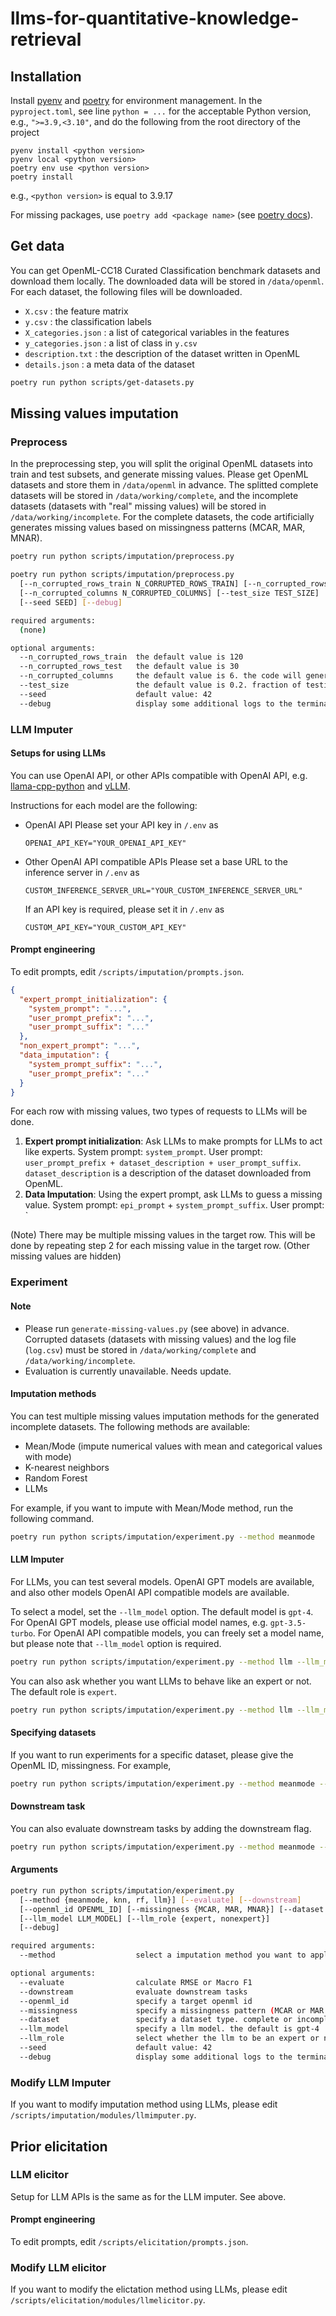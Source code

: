 # llms-for-quantitative-knowledge-retrieval

## Installation

Install [pyenv](https://github.com/pyenv/pyenv) and [poetry](https://python-poetry.org/) for environment management. In the `pyproject.toml`, see line `python = ...` for the acceptable Python version, e.g., `">=3.9,<3.10"`, and do the following from the root directory of the project 
```
pyenv install <python version>
pyenv local <python version>
poetry env use <python version>
poetry install
```
e.g., `<python version>` is equal to 3.9.17

For missing packages, use `poetry add <package name>` (see [poetry docs](https://python-poetry.org/)).

## Get data

You can get OpenML-CC18 Curated Classification benchmark datasets and download them locally. The downloaded data will be stored in `/data/openml`. For each dataset, the following files will be downloaded.
- `X.csv` : the feature matrix
- `y.csv` : the classification labels
- `X_categories.json` : a list of categorical variables in the features
- `y_categories.json` : a list of class in `y.csv`
- `description.txt` : the description of the dataset written in OpenML
- `details.json` : a meta data of the dataset

```bash
poetry run python scripts/get-datasets.py 
```

## Missing values imputation

### Preprocess

In the preprocessing step, you will split the original OpenML datasets into train and test subsets, and generate missing values.
Please get OpenML datasets and store them in `/data/openml` in advance.
The splitted complete datasets will be stored in `/data/working/complete`, and the incomplete datasets (datasets with "real" missing values) will be stored in `/data/working/incomplete`.
For the complete datasets, the code artificially generates missing values based on missingness patterns (MCAR, MAR, MNAR).

```bash
poetry run python scripts/imputation/preprocess.py
```

```bash
poetry run python scripts/imputation/preprocess.py
  [--n_corrupted_rows_train N_CORRUPTED_ROWS_TRAIN] [--n_corrupted_rows_test N_CORRUPTED_ROWS_TEST] 
  [--n_corrupted_columns N_CORRUPTED_COLUMNS] [--test_size TEST_SIZE]
  [--seed SEED] [--debug]

required arguments:
  (none)

optional arguments:
  --n_corrupted_rows_train  the default value is 120
  --n_corrupted_rows_test   the default value is 30
  --n_corrupted_columns     the default value is 6. the code will generate max 6 corrupted columns.
  --test_size               the default value is 0.2. fraction of testing subsets for train test split.
  --seed                    default value: 42
  --debug                   display some additional logs to the terminal
```

### LLM Imputer

#### Setups for using LLMs

You can use OpenAI API, or other APIs compatible with OpenAI API, e.g. [llama-cpp-python](https://github.com/abetlen/llama-cpp-python) and [vLLM](https://github.com/vllm-project/vllm).


Instructions for each model are the following:

- OpenAI API
  Please set your API key in `/.env` as
  ```
  OPENAI_API_KEY="YOUR_OPENAI_API_KEY"
  ```
- Other OpenAI API compatible APIs
  Please set a base URL to the inference server in `/.env` as
  ```
  CUSTOM_INFERENCE_SERVER_URL="YOUR_CUSTOM_INFERENCE_SERVER_URL"
  ```
  If an API key is required, please set it in `/.env` as
  ```
  CUSTOM_API_KEY="YOUR_CUSTOM_API_KEY"
  ```

#### Prompt engineering

To edit prompts, edit `/scripts/imputation/prompts.json`.

```json
{
  "expert_prompt_initialization": {
    "system_prompt": "...",
    "user_prompt_prefix": "...",
    "user_prompt_suffix": "..."
  },
  "non_expert_prompt": "...",
  "data_imputation": {
    "system_prompt_suffix": "...",
    "user_prompt_prefix": "..."
  }
}
```

For each row with missing values, two types of requests to LLMs will be done.

1. **Expert prompt initialization**: Ask LLMs to make prompts for LLMs to act like experts. System prompt: `system_prompt`. User prompt: `user_prompt_prefix + dataset_description + user_prompt_suffix`. `dataset_description` is a description of the dataset downloaded from OpenML.
2. **Data Imputation**: Using the expert prompt, ask LLMs to guess a missing value. System prompt: `epi_prompt` + `system_prompt_suffix`. User prompt: `

(Note)
There may be multiple missing values in the target row. This will be done by repeating step 2 for each missing value in the target row. (Other missing values are hidden)

### Experiment

#### Note

- Please run `generate-missing-values.py` (see above) in advance. Corrupted datasets (datasets with missing values) and the log file (`log.csv`) must be stored in `/data/working/complete` and `/data/working/incomplete`.
- Evaluation is currently unavailable. Needs update.

#### Imputation methods

You can test multiple missing values imputation methods for the generated incomplete datasets.
The following methods are available:
- Mean/Mode (impute numerical values with mean and categorical values with mode)
- K-nearest neighbors
- Random Forest
- LLMs

For example, if you want to impute with Mean/Mode method, run the following command.
```bash
poetry run python scripts/imputation/experiment.py --method meanmode
```

#### LLM Imputer

For LLMs, you can test several models. OpenAI GPT models are available, and also other models OpenAI API compatible models are available.

To select a model, set the `--llm_model` option. The default model is `gpt-4`. For OpenAI GPT models, please use official model names, e.g. `gpt-3.5-turbo`. For OpenAI API compatible models, you can freely set a model name, but please note that `--llm_model` option is required.

```bash
poetry run python scripts/imputation/experiment.py --method llm --llm_model gpt-3.5-turbo
```

You can also ask whether you want LLMs to behave like an expert or not. The default role is `expert`.
```bash
poetry run python scripts/imputation/experiment.py --method llm --llm_model gpt-4 --llm_role nonexpert
```

#### Specifying datasets

If you want to run experiments for a specific dataset, please give the OpenML ID, missingness. For example,
```bash
poetry run python scripts/imputation/experiment.py --method meanmode --openml_id 31 --missingness MCAR
```

#### Downstream task

You can also evaluate downstream tasks by adding the downstream flag.
```bash
poetry run python scripts/imputation/experiment.py --method meanmode --downstream
```

#### Arguments
```bash
poetry run python scripts/imputation/experiment.py
  [--method {meanmode, knn, rf, llm}] [--evaluate] [--downstream]
  [--openml_id OPENML_ID] [--missingness {MCAR, MAR, MNAR}] [--dataset {['incomplete', 'complete'], incomplete, complete}]
  [--llm_model LLM_MODEL] [--llm_role {expert, nonexpert}]
  [--debug]

required arguments:
  --method                  select a imputation method you want to apply (default value: meanmode)

optional arguments:
  --evaluate                calculate RMSE or Macro F1
  --downstream              evaluate downstream tasks
  --openml_id               specify a target openml id
  --missingness             specify a missingness pattern (MCAR or MAR or MNAR)
  --dataset                 specify a dataset type. complete or incomplete.
  --llm_model               specify a llm model. the default is gpt-4
  --llm_role                select whether the llm to be an expert or not.
  --seed                    default value: 42
  --debug                   display some additional logs to the terminal
```

### Modify LLM Imputer

If you want to modify imputation method using LLMs, please edit `/scripts/imputation/modules/llmimputer.py`.

## Prior elicitation

### LLM elicitor

Setup for LLM APIs is the same as for the LLM imputer. See above.

#### Prompt engineering

To edit prompts, edit `/scripts/elicitation/prompts.json`.

### Modify LLM elicitor

If you want to modify the elictation method using LLMs, please edit `/scripts/elicitation/modules/llmelicitor.py`.
